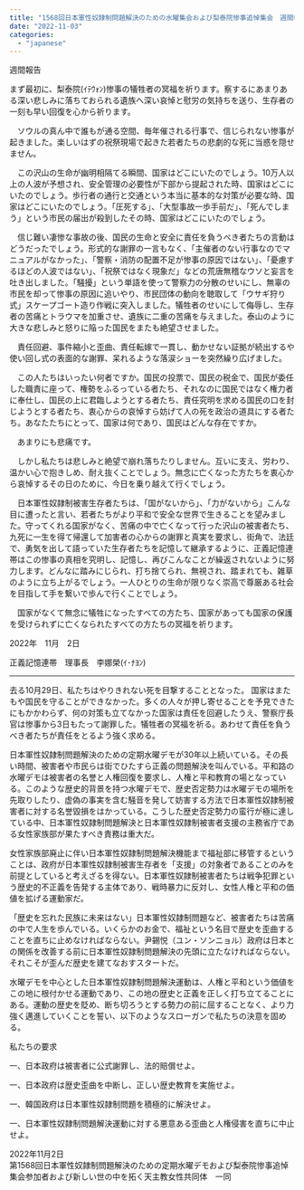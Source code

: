```yaml
---
title: "1568回日本軍性奴隷制問題解決のための水曜集会および梨泰院惨事追悼集会　週間報告＆声明書（主管　新しい世の中を拓く天主教女性共同体）"
date: "2022-11-03"
categories: 
  - "japanese"
---
```


週間報告  
  
まず最初に、梨泰院(ｲﾃｳｫﾝ)惨事の犠牲者の冥福を祈ります。察するにあまりある深い悲しみに落ちておられる遺族へ深い哀悼と慰労の気持ちを送り、生存者の一刻も早い回復を心から祈ります。

　ソウルの真ん中で誰もが通る空間、毎年催される行事で、信じられない惨事が起きました。楽しいはずの祝祭現場で起きた若者たちの悲劇的な死に当惑を隠せません。

　この沢山の生命が幽明相隔てる瞬間、国家はどこにいたのでしょう。10万人以上の人波が予想され、安全管理の必要性が下部から提起された時、国家はどこにいたのでしょう。歩行者の通行と交通という本当に基本的な対策が必要な時、国家はどこにいたのでしょう。「圧死する」、「大型事故一歩手前だ」、「死んでしまう」という市民の届出が殺到したその時、国家はどこにいたのでしょう。

　信じ難い凄惨な事故の後、国民の生命と安全に責任を負うべき者たちの言動はどうだったでしょう。形式的な謝罪の一言もなく、「主催者のない行事なのでマニュアルがなかった」、「警察・消防の配置不足が惨事の原因ではない」、「憂慮するほどの人波ではない」、「祝祭ではなく現象だ」などの荒唐無稽なウソと妄言を吐き出しました。「騒擾」という単語を使って警察力の分散のせいにし、無辜の市民を却って惨事の原因に追いやり、市民団体の動向を聴取して「ウサギ狩り式」スケープゴート造り作戦に突入しました。犠牲者のせいにして侮辱し、生存者の苦痛とトラウマを加重させ、遺族に二重の苦痛を与えました。泰山のように大きな悲しみと怒りに陥った国民をまたも絶望させました。

　責任回避、事件縮小と歪曲、責任転嫁で一貫し、動かせない証拠が続出するや使い回し式の表面的な謝罪、呆れるような落涙ショーを突然繰り広げました。

　この人たちはいったい何者ですか。国民の投票で、国民の税金で、国民が委任した職責に座って、権勢をふるっている者たち、それなのに国民ではなく権力者に奉仕し、国民の上に君臨しようとする者たち、責任究明を求める国民の口を封じようとする者たち、衷心からの哀悼すら妨げて人の死を政治の道具にする者たち。あなたたちにとって、国家は何であり、国民はどんな存在ですか。

　あまりにも悲痛です。

　しかし私たちは悲しみと絶望で崩れ落ちたりしません。互いに支え、労わり、温かい心で抱きしめ、耐え抜くことでしょう。無念に亡くなった方たちを衷心から哀悼するその日のために、今日を乗り越えて行くでしょう。

　日本軍性奴隷制被害生存者たちは、「国がないから」、「力がないから」こんな目に遭ったと言い、若者たちがより平和で安全な世界で生きることを望みました。守ってくれる国家がなく、苦痛の中で亡くなって行った沢山の被害者たち、九死に一生を得て帰還して加害者の心からの謝罪と真実を要求し、街角で、法廷で、勇気を出して語っていた生存者たちを記憶して継承するように、正義記憶連帯はこの惨事の真相を究明し、記憶し、再びこんなことが繰返されないように努力します。どんなに踏みにじられ、打ち捨てられ、無視され、踏まれても、雑草のように立ち上がるでしょう。一人ひとりの生命が限りなく崇高で尊厳ある社会を目指して手を繋いで歩んで行くことでしょう。

　国家がなくて無念に犠牲になったすべての方たち、国家があっても国家の保護を受けられずに亡くなられたすべての方たちの冥福を祈ります。

2022年　11月　2日

正義記憶連帯　理事長　李娜榮(ｲ･ﾅﾖﾝ)

* * *

去る10月29日、私たちはやりきれない死を目撃することとなった。 国家はまたもや国民を守ることができなかった。多くの人々が押し寄せることを予見できたにもかかわらず、何の対策も立てなかった国家は責任を回避したうえ、警察庁長官は惨事から3日もたって謝罪した。犠牲者の冥福を祈る。あわせて責任を負うべき者たちが責任をとるよう強く求める。

日本軍性奴隷制問題解決のための定期水曜デモが30年以上続いている。その長い時間、被害者や市民らは街でひたすら正義の問題解決を叫んでいる。平和路の水曜デモは被害者の名誉と人権回復を要求し、人権と平和教育の場となっている。このような歴史的背景を持つ水曜デモで、歴史否定勢力は水曜デモの場所を先取りしたり、虚偽の事実を含む騒音を発して妨害する方法で日本軍性奴隷制被害者に対する名誉毀損をはかっている。こうした歴史否定勢力の蛮行が極に達している中、日本軍性奴隷制問題解決と日本軍性奴隷制被害者支援の主務省庁である女性家族部が果たすべき責務は重大だ。

女性家族部廃止に伴い日本軍性奴隷制問題解決機能まで福祉部に移管するということは、政府が日本軍性奴隷制被害生存者を「支援」の対象者であることのみを前提としていると考えざるを得ない。日本軍性奴隷制被害者たちは戦争犯罪という歴史的不正義を告発する主体であり、戦時暴力に反対し、女性人権と平和の価値を拡げる運動家だ。

「歴史を忘れた民族に未来はない」日本軍性奴隷制問題など、被害者たちは苦痛の中で人生を歩んでいる。いくらかのお金で、福祉という名目で歴史を歪曲することを直ちに止めなければならない。尹錫悦（ユン・ソンニョル）政府は日本との関係を改善する前に日本軍性奴隷制問題解決の先頭に立たなければならない。それこそが歪んだ歴史を建てなおすスタートだ。

水曜デモを中心とした日本軍性奴隷制問題解決運動は、人権と平和という価値をこの地に根付かせる運動であり、この地の歴史と正義を正しく打ち立てることにある。運動の歴史を貶め、断ち切ろうとする勢力の前に屈することなく、より力強く邁進していくことを誓い、以下のようなスローガンで私たちの決意を固める。

私たちの要求

一、日本政府は被害者に公式謝罪し、法的賠償せよ。

一、日本政府は歴史歪曲を中断し、正しい歴史教育を実施せよ。

一、韓国政府は日本軍性奴隷制問題を積極的に解決せよ。

一、日本軍性奴隷制問題解決運動に対する悪意ある歪曲と人権侵害を直ちに中止せよ。

2022年11月2日  
第1568回日本軍性奴隷制問題解決のための定期水曜デモおよび梨泰院惨事追悼集会参加者および新しい世の中を拓く天主教女性共同体　一同
